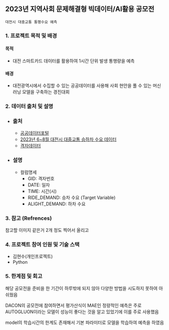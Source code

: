 ## 2023년 지역사회 문제해결형 빅데이터/AI활용 공모전

`대전시 대중교통 통행수요 예측`

### 1. 프로젝트 목적 및 배경

#### 목적
- 대전 스마트카드 데이터를 활용하여 1시간 단위 발생 통행량을 예측

#### 배경
- 대전광역시에서 수집할 수 있는 공공데이터를 사용해 사회 현안을 풀 수 있는 머신러닝 모델을 구축하는 경진대회

### 2. 데이터 출처 및 설명
 - ### 출처
   - [공공데이터포털](https://www.data.go.kr/index.do)
   - [2023년 6~8월 대전시 대중교통 승하차 수요 데이터](https://www.data.go.kr/data/15060591/fileData.do)
   - [격자데이터](https://map.ngii.go.kr/ms/map/NlipMap.do?tabGb=total)
     
 - ### 설명
   - 컬럼명세
     - GID: 격자번호
     - DATE: 일자
     - TIME: 시간(시)
     - RIDE_DEMAND: 승차 수요 (Target Variable)
     - ALIGHT_DEMAND: 하차 수요

### 3. 참고 (Refrences)
참고할 이미지 같은거 2개 정도 찍어서 올리고 

### 4. 프로젝트 참여 인원 및 기술 스택
- 김현수(개인프로젝트)
- Python

### 5. 한계점 및 회고
해당 공모전을 준비을 한 기간이 하루밖에 되지 않아 다양한 방법을 시도하지 못하여 아쉬웠음

DACON의 공모전에 참여하면서 평가산식이 MAE인 정량적인 예측은 주로 AUTOGLUON이라는 모델이 성능이 좋다는 것을 알고 있었기에 이를 주로 사용했음

model의 학습시간의 한계도 존재해서 기본 파라미터로 모델을 학습하여 예측을 하였음
